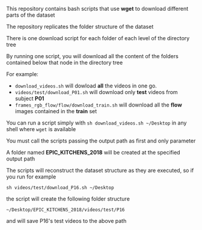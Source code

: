 This repository contains bash scripts that use __wget__ to download different parts of the dataset

The repository replicates the folder structure of the dataset

There is one download script for each folder of each level of the directory tree

By running one script, you will download all the content of the folders contained below that node in the directory tree

For example:

- ```download_videos.sh``` will dowload __all__ the videos in one go.
- ```videos/test/download_P01.sh``` will download only __test__ videos from subject __P01__
- ```frames_rgb_flow/flow/download_train.sh``` will download all the __flow__ images contained in the __train__ set


You can run a script simply with ```sh download_videos.sh ~/Desktop``` in any shell where ```wget``` is available

You must call the scripts passing the output path as first and only parameter

A folder named __EPIC_KITCHENS_2018__ will be created at the specified output path

The scripts will reconstruct the dataset structure as they are executed, so if you run for example

```sh videos/test/download_P16.sh ~/Desktop```

the script will create the following folder structure

```~/Desktop/EPIC_KITCHENS_2018/videos/test/P16```

and will save P16's test videos to the above path
